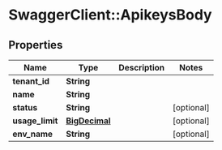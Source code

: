 # SwaggerClient::ApikeysBody

## Properties
Name | Type | Description | Notes
------------ | ------------- | ------------- | -------------
**tenant_id** | **String** |  | 
**name** | **String** |  | 
**status** | **String** |  | [optional] 
**usage_limit** | [**BigDecimal**](BigDecimal.md) |  | [optional] 
**env_name** | **String** |  | [optional] 

